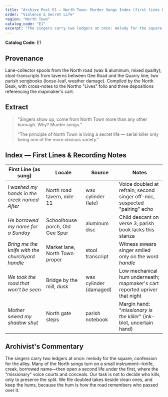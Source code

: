```yaml
---
title: "Archive Post E1 — North Town: Murder Songs Index (first lines & field recordings)"
order: "Violence & Secret Life"
region: "North Town"
catalog_code: "E1"
excerpt: "The singers carry two ledgers at once: melody for the square, confession for the alley. Many of the North songs turn on a small instrument—knife, creek, borrowed name."
---
```


**Catalog Code:** E1

## Provenance

Lane-collector spools from the North road (wax & aluminum, mixed quality); stool-transcripts from taverns
between Gee Road and the Quarry line; two parish songbooks (loose-leaf, weather damage). Compiled by the
North Desk, with cross-notes to the Northo "Lives" folio and three depositions referencing the mapmaker's cart.

## Extract

> "Singers show up, come from North Town more than any other borough. Why? Murder songs."
> 
> "The principle of North Town is living a secret life — serial killer only being one of the more obvious variety."

## Index — First Lines & Recording Notes

| First Line (as sung) | Locale | Source | Notes |
|---------------------|--------|--------|-------|
| *I washed my hands in the creek named After* | North road tavern, mile 11 | wax cylinder (late) | Voice doubled at refrain; second singer off-mic, suspected "pairing" echo |
| *He borrowed my name for a Sunday* | Schoolhouse porch, Old Gee Spur | aluminum disc | Child descant on verse 3; parish book lacks this stanza |
| *Bring me the knife with the churchyard handle* | Market lane, North Town proper | stool transcript | Witness swears singer smiled only on the word *handle* |
| *We took the road that won't be seen* | Bridge by the mill, dusk | wax cylinder (damaged) | Low mechanical hum underneath; mapmaker's cart reported upriver that night |
| *Mother sewed my shadow shut* | North gate steps | parish notebook | Margin hand: "*missionary is the killer*" (ink-blot, uncertain hand) |

## Archivist's Commentary

The singers carry two ledgers at once: melody for the square, confession for the alley. Many of the
North songs turn on a small instrument—knife, creek, borrowed name—then open a second life under the first,
where the "missionary" voice courts and conceals. Our task is not to decide who kills, only to preserve
the split. We file doubled takes beside clean ones, and keep the hums, because the hum is how the road
remembers who passed over it.